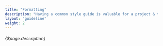 ```yaml
---
title: "Formatting"
description: "Having a common style guide is valuable for a project & team but getting there is a very painful and unrewarding process."
layout: "guideline"
weight: 2
---
```


###### {$page.description}
